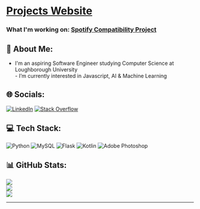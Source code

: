 # [Projects Website](https://laurencepy.github.io) 

### What I'm working on: [Spotify Compatibility Project](https://github.com/LaurencePy/Spotify-Compatibility)

## 💫 About Me:
- I'm an aspiring Software Engineer studying Computer Science at Loughborough University<br>- I’m currently interested in Javascript, AI & Machine Learning

## 🌐 Socials:
[![LinkedIn](https://img.shields.io/badge/LinkedIn-%230077B5.svg?logo=linkedin&logoColor=white)](https://linkedin.com/in/laurence-eaton) [![Stack Overflow](https://img.shields.io/badge/-Stackoverflow-FE7A16?logo=stack-overflow&logoColor=white)](https://stackoverflow.com/users/22916226) 

## 💻 Tech Stack:
![Python](https://img.shields.io/badge/python-3670A0?style=for-the-badge&logo=python&logoColor=ffdd54) ![MySQL](https://img.shields.io/badge/mysql-4479A1.svg?style=for-the-badge&logo=mysql&logoColor=white) ![Flask](https://img.shields.io/badge/flask-%23000.svg?style=for-the-badge&logo=flask&logoColor=white)  ![Kotlin](https://img.shields.io/badge/kotlin-%237F52FF.svg?style=for-the-badge&logo=kotlin&logoColor=white) ![Adobe Photoshop](https://img.shields.io/badge/adobe%20photoshop-%2331A8FF.svg?style=for-the-badge&logo=adobe%20photoshop&logoColor=white)
## 📊 GitHub Stats:
![](https://github-readme-stats.vercel.app/api?username=laurencepy&theme=tokyonight&hide_border=false&include_all_commits=true&count_private=false)<br/>
![](https://github-readme-streak-stats.herokuapp.com/?user=laurencepy&theme=tokyonight&hide_border=false)<br/>
![](https://github-readme-stats.vercel.app/api/top-langs/?username=laurencepy&theme=tokyonight&hide_border=false&include_all_commits=true&count_private=false&layout=compact)

---

<!-- Proudly created with GPRM ( https://gprm.itsvg.in ) -->
